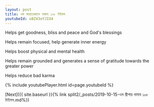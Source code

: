 ```yaml
---
layout: post
title: ওম মাহাতেজাসে নামায ১০৮ টাইমস
youtubeId: o8Z43oYJIX4
---
```

 
 
Helps get goodness, bliss and peace and God's blessings
 
Helps remain focused, help generate inner energy 
 
Helps boost physical and mental health 
 
Helps remain grounded and generates a sense of gratitude towards the greater power 
 
Helps reduce bad karma
 
 
 
 


{% include youtubePlayer.html id=page.youtubeId %}
 
[Next]({{ site.baseurl }}{% link  split2/_posts/2019-10-15-ওম শ্রীশায় নামায ১০৮ টাইমস.md%})
 
